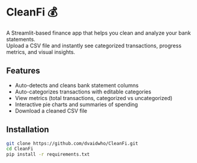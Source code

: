 # CleanFi 💰

A Streamlit-based finance app that helps you clean and analyze your bank statements.  
Upload a CSV file and instantly see categorized transactions, progress metrics, and visual insights.

## Features
- Auto-detects and cleans bank statement columns  
- Auto-categorizes transactions with editable categories  
- View metrics (total transactions, categorized vs uncategorized)  
- Interactive pie charts and summaries of spending  
- Download a cleaned CSV file  

## Installation
```bash
git clone https://github.com/dvaidwho/CleanFi.git
cd CleanFi
pip install -r requirements.txt
